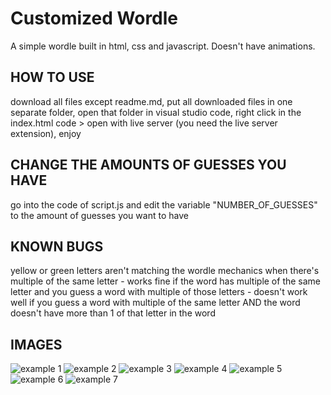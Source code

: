 # Customized Wordle
A simple wordle built in html, css and javascript. Doesn't have animations.

## HOW TO USE
download all files except readme.md, 
put all downloaded files in one separate folder, 
open that folder in visual studio code, 
right click in the index.html code > open with live server (you need the live server extension), 
enjoy

## CHANGE THE AMOUNTS OF GUESSES YOU HAVE
go into the code of script.js and edit the variable "NUMBER_OF_GUESSES" to the amount of guesses you want to have

## KNOWN BUGS
yellow or green letters aren't matching the wordle mechanics when there's multiple of the same letter - works fine if the word has multiple of the same letter and you guess a word with multiple of those letters - doesn't work well if you guess a word with multiple of the same letter AND the word doesn't have more than 1 of that letter in the word

## IMAGES
![example 1](https://i.imgur.com/fy1cvUm.png)
![example 2](https://i.imgur.com/wNqWHXt.png)
![example 3](https://i.imgur.com/28uSViU.png)
![example 4](https://i.imgur.com/IpU7q7K.png)
![example 5](https://i.imgur.com/HwnvEDP.png)
![example 6](https://i.imgur.com/7zTnmHb.png)
![example 7](https://i.imgur.com/G7nju0n.png)
